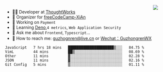 <img align="right" src="https://github-readme-stats.vercel.app/api?username=guzhongren&show_icons=true&icon_color=805AD5&text_color=000&bg_color=ffffff&hide_title=true" />

- 👨‍💻  Developer at [ThoughtWorks](https://thoughtworks.com)
- 🏢 Organizer for [freeCodeCamp-XiAn](https://github.com/orgs/freeCodeCamp-XiAn)
- 🔭 Working on `Payment`
- 🌱 Learning [Deno](https://deno.land/),`4 metrics`,  `Web Application Security`
- 💬 Ask me about `Frontend`, `Typescript`...
- 🔎 How to reach me: [guzhognren@live.cn](guzhognren@live.cn) or [Wechat：GuzhongrenWX]()

<!--START_SECTION:waka-->
```text
JavaScript   7 hrs 18 mins   █████████████████████▒░░░   84.75 % 
VimL         44 mins         ██▒░░░░░░░░░░░░░░░░░░░░░░   08.69 % 
Other        11 mins         ▓░░░░░░░░░░░░░░░░░░░░░░░░   02.28 % 
JSON         11 mins         ▓░░░░░░░░░░░░░░░░░░░░░░░░   02.16 % 
Git Config   5 mins          ▒░░░░░░░░░░░░░░░░░░░░░░░░   01.11 % 
```
<!--END_SECTION:waka-->

